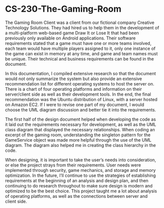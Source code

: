 # CS-230-The-Gaming-Room

The Gaming Room Client was a client from our fictional company Creative Technology Solutions. They had hired us to help them in the development of a multi-platform web-based game Draw It or Lose It that had been previously only available on Android applications. Their software requirements stated that a game must have one or more teams involved, each team would have multiple players assigned to it, only one instance of the game can exist in memory at any time, and game and team names must be unique. Their technical and business requirements can be found in the document. 

In this documentation, I compiled extensive research so that the document would not only summarize the system but also provide an extensive recommendation list for different operating systems to host the server on. There is a chart of four operating platforms and information on their server/client side as well as their development tools. In the end, the final recommendation was the Ubuntu distribution of Linux, with a server hosted on Amazon EC2. If I were to revise one part of my document, I would choose the UML diagram discussion and better tie it into the requirements.  

The first half of the design document helped when developing the code as it laid out the requirements necessary for development, as well as the UML class diagram that displayed the necessary relationships. When coding an excerpt of the gaming room, understanding the singleton pattern for the GameService object was made more helpful through the use of the UML diagram. The diagram also helped me in creating the class hierarchy in the code. 

When designing, it is important to take the user’s needs into consideration, or else the project strays from their requirements. User needs were implemented through security, game mechanics, and storage and memory optimization. In the future, I’ll continue to use the strategies of establishing requirements at the beginning of an analysis and design plan, and then continuing to do research throughout to make sure design is modern and optimized to be the best choice. This project taught me a lot about analysis of operating platforms, as well as the connections between server and client side. 

 
